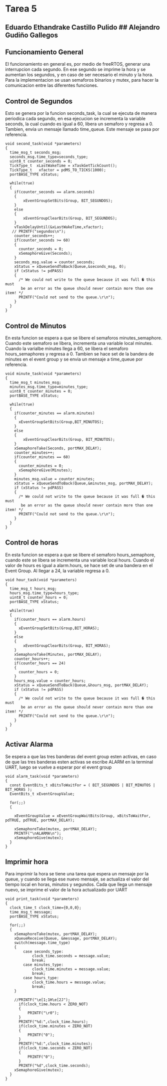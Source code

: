 # Tarea 5
## Eduardo Ethandrake Castillo Pulido ## Alejandro Gudiño Gallegos
## Funcionamiento General
El funcionamiento en general es, por medio de freeRTOS, generar una interrupcion cada segundo. En ese segundo se imprime la hora y se aumentan los segundos, y en caso de ser necesario el minuto y la hora. Para la implementacion se usan semaforos binarios y mutex, para hacer la comunicacion entre las diferentes funciones.


## Control de Segundos
Esto se genera por la funcion seconds_task, la cual se ejecuta de manera periodica cada segundo, en esa ejecucion se incrementa la variable seconds, la cual cuando es igual a 60, libera un semaforo y regresa a 0. Tambien, envia un mensaje llamado time_queue. Este mensaje se pasa por referencia.
```
void second_task(void *parameters)
{
  time_msg_t seconds_msg;
  seconds_msg.time_type=seconds_type;
  uint8_t counter_seconds = 0;
  TickType_t  xLastWakeTime = xTaskGetTickCount();
  TickType_t   xfactor = pdMS_TO_TICKS(1000);
  portBASE_TYPE xStatus;

  while(true)
  {
	if(counter_seconds == alarm.seconds)
	{
		xEventGroupSetBits(Group, BIT_SEGUNDOS);
	}
	else
	{
		xEventGroupClearBits(Group, BIT_SEGUNDOS);
	}
    vTaskDelayUntil(&xLastWakeTime,xfactor);
   // PRINTF("segundos\n");
    counter_seconds++;
    if(counter_seconds >= 60)
    {
      counter_seconds = 0;
      xSemaphoreGive(Seconds);
    }
    seconds_msg.value = counter_seconds;
    xStatus = xQueueSendToBack(Queue,&seconds_msg, 0);
    if (xStatus != pdPASS)
	{
	  /* We could not write to the queue because it was full � this must
	   be an error as the queue should never contain more than one item! */
	  PRINTF("Could not send to the queue.\r\n");
	}
  }
}
```
## Control de Minutos
En esta funcion se espera a que se libere el semaforos minutes_semaphore. Cuando este semaforo se libera, incrementa una variable local minutes. Cuando la varialbe minutes llega a 60, se libera el semaforo hours_semaphores y regresa a 0. Tambien se hace set de la bandera de minutes en el event group y se envia un mensaje a time_queue por referencia.
```
void minute_task(void *parameters)
{
  time_msg_t minutes_msg;
  minutes_msg.time_type=minutes_type;
  uint8_t counter_minutes = 0;
  portBASE_TYPE xStatus;

  while(true)
  {
	if(counter_minutes == alarm.minutes)
	{
	  xEventGroupSetBits(Group,BIT_MINUTOS);
	}
	else
	{
		xEventGroupClearBits(Group, BIT_MINUTOS);
	}
    xSemaphoreTake(Seconds, portMAX_DELAY);
    counter_minutes++;
    if(counter_minutes == 60)
    {
      counter_minutes = 0;
      xSemaphoreGive(Minutes);
    }
    minutes_msg.value = counter_minutes;
    xStatus = xQueueSendToBack(Queue,&minutes_msg, portMAX_DELAY);
    if (xStatus != pdPASS)
	{
	  /* We could not write to the queue because it was full � this must
	   be an error as the queue should never contain more than one item! */
	  PRINTF("Could not send to the queue.\r\n");
	}
  }
}
```
## Control de horas
En esta funcion se espera a que se libere el semaforo hours_semaphore, cuando este se libera se incrementa una variable local hours. Cuando el valor de hours es igual a alarm.hours, se hace set de una bandera en el Event Group. Al llegar a 24, la variable regresa a 0.
```
void hour_task(void *parameters)
{
  time_msg_t hours_msg;
  hours_msg.time_type=hours_type;
  uint8_t counter_hours = 0;
  portBASE_TYPE xStatus;

  while(true)
  {
    if(counter_hours == alarm.hours)
    {
	  xEventGroupSetBits(Group,BIT_HORAS);
    }
	else
	{
		xEventGroupClearBits(Group, BIT_HORAS);
	}
    xSemaphoreTake(Minutes, portMAX_DELAY);
    counter_hours++;
    if(counter_hours == 24)
    {
      counter_hours = 0;
    }
    hours_msg.value = counter_hours;
    xStatus = xQueueSendToBack(Queue,&hours_msg, portMAX_DELAY);
    if (xStatus != pdPASS)
	{
	  /* We could not write to the queue because it was full � this must
	   be an error as the queue should never contain more than one item! */
	  PRINTF("Could not send to the queue.\r\n");
	}
  }
}
```
## Activar Alarma
Se espera a que las tres banderas del event group esten activas, en caso de que las tres banderas esten activas se escribe ALARM en la terminal UART, luego se vuelve a esperar por el event group
```
void alarm_task(void *parameters)
{
  const EventBits_t xBitsToWaitFor = ( BIT_SEGUNDOS | BIT_MINUTOS | BIT_HORAS );
  EventBits_t xEventGroupValue;

  for(;;)
  {

    xEventGroupValue = xEventGroupWaitBits(Group, xBitsToWaitFor, pdTRUE, pdTRUE, portMAX_DELAY);

    xSemaphoreTake(mutex, portMAX_DELAY);
    PRINTF("\nALARMA\n");
    xSemaphoreGive(mutex);
  }
}
```
## Imprimir hora
Para imprimir la hora se tiene una tarea que espera un mensaje por la queue, y cuando se llega ese nuevo mensaje, se actualiza el valor del tiempo local en horas, minutos y segundos. Cada que llega un mensaje nuevo, se imprime el valor de la hora actualizado por UART
```
void print_task(void *parameters)
{
  clock_time_t clock_time={0,0,0};
  time_msg_t message;
  portBASE_TYPE xStatus;

  for(;;)
  {
    xSemaphoreTake(mutex, portMAX_DELAY);
    xQueueReceive(Queue, &message, portMAX_DELAY);
    switch(message.time_type)
    {
    	case seconds_type:
    		clock_time.seconds = message.value;
    		break;
    	case minutes_type:
    		clock_time.minutes = message.value;
    		break;
    	case hours_type:
    		clock_time.hours = message.value;
    		break;
    }

    //PRINTF("\e[1;1H\e[2J");
      if(clock_time.hours < ZERO_NOT)
      {
    	  PRINTF("\r0");
      }
      PRINTF("%d:",clock_time.hours);
      if(clock_time.minutes < ZERO_NOT)
      {
    	  PRINTF("0");
      }
      PRINTF("%d:",clock_time.minutes);
      if(clock_time.seconds < ZERO_NOT)
      {
    	  PRINTF("0");
      }
      PRINTF("%d",clock_time.seconds);
    xSemaphoreGive(mutex);
  }
}
```
